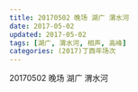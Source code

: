```yaml
---
title: 20170502 晚场 湖广 渭水河
date: 2017-05-02
updated: 2017-05-02
tags: [湖广, 渭水河, 相声, 高峰] 
categories: (2017)丁酉年场次 
---
```

20170502 晚场 湖广 渭水河